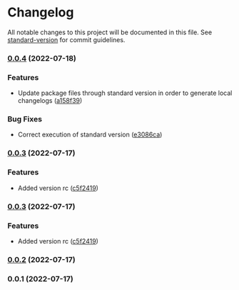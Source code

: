 # Changelog

All notable changes to this project will be documented in this file. See [standard-version](https://github.com/conventional-changelog/standard-version) for commit guidelines.

### [0.0.4](https://github.com/joostvdwsd/yarn-plugins/compare/v0.0.3...v0.0.4) (2022-07-18)


### Features

* Update package files through standard version in order to generate local changelogs ([a158f39](https://github.com/joostvdwsd/yarn-plugins/commit/a158f3968d75c3229a2c5a93482d90e6cb42e0b3))


### Bug Fixes

* Correct execution of standard version ([e3086ca](https://github.com/joostvdwsd/yarn-plugins/commit/e3086cae41e13e8b6fdcd73d090a607d95f415ee))

### [0.0.3](https://github.com/joostvdwsd/yarn-plugins/compare/v0.0.3-tagging-split.1...v0.0.3) (2022-07-17)


### Features

* Added version rc ([c5f2419](https://github.com/joostvdwsd/yarn-plugins/commit/c5f241906baccd4f92117124fd83d98aca63d424))

### [0.0.3](https://github.com/joostvdwsd/yarn-plugins/compare/v0.0.3-tagging-split.1...v0.0.3) (2022-07-17)


### Features

* Added version rc ([c5f2419](https://github.com/joostvdwsd/yarn-plugins/commit/c5f241906baccd4f92117124fd83d98aca63d424))

### [0.0.2](https://github.com/joostvdwsd/yarn-plugins/compare/v0.0.1...v0.0.2) (2022-07-17)

### 0.0.1 (2022-07-17)
